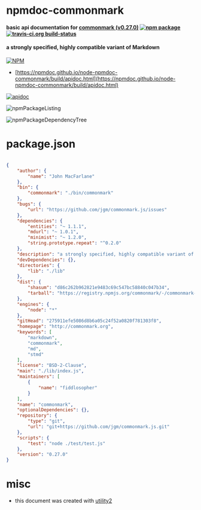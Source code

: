 # npmdoc-commonmark

#### basic api documentation for  [commonmark (v0.27.0)](http://commonmark.org)  [![npm package](https://img.shields.io/npm/v/npmdoc-commonmark.svg?style=flat-square)](https://www.npmjs.org/package/npmdoc-commonmark) [![travis-ci.org build-status](https://api.travis-ci.org/npmdoc/node-npmdoc-commonmark.svg)](https://travis-ci.org/npmdoc/node-npmdoc-commonmark)

#### a strongly specified, highly compatible variant of Markdown

[![NPM](https://nodei.co/npm/commonmark.png?downloads=true&downloadRank=true&stars=true)](https://www.npmjs.com/package/commonmark)

- [https://npmdoc.github.io/node-npmdoc-commonmark/build/apidoc.html](https://npmdoc.github.io/node-npmdoc-commonmark/build/apidoc.html)

[![apidoc](https://npmdoc.github.io/node-npmdoc-commonmark/build/screenCapture.buildCi.browser.%252Ftmp%252Fbuild%252Fapidoc.html.png)](https://npmdoc.github.io/node-npmdoc-commonmark/build/apidoc.html)

![npmPackageListing](https://npmdoc.github.io/node-npmdoc-commonmark/build/screenCapture.npmPackageListing.svg)

![npmPackageDependencyTree](https://npmdoc.github.io/node-npmdoc-commonmark/build/screenCapture.npmPackageDependencyTree.svg)



# package.json

```json

{
    "author": {
        "name": "John MacFarlane"
    },
    "bin": {
        "commonmark": "./bin/commonmark"
    },
    "bugs": {
        "url": "https://github.com/jgm/commonmark.js/issues"
    },
    "dependencies": {
        "entities": "~ 1.1.1",
        "mdurl": "~ 1.0.1",
        "minimist": "~ 1.2.0",
        "string.prototype.repeat": "^0.2.0"
    },
    "description": "a strongly specified, highly compatible variant of Markdown",
    "devDependencies": {},
    "directories": {
        "lib": "./lib"
    },
    "dist": {
        "shasum": "d86c262b962821e9483c69c547bc58840c047b34",
        "tarball": "https://registry.npmjs.org/commonmark/-/commonmark-0.27.0.tgz"
    },
    "engines": {
        "node": "*"
    },
    "gitHead": "275911efe5086d8b6a05c24f52a0820f781303f8",
    "homepage": "http://commonmark.org",
    "keywords": [
        "markdown",
        "commonmark",
        "md",
        "stmd"
    ],
    "license": "BSD-2-Clause",
    "main": "./lib/index.js",
    "maintainers": [
        {
            "name": "fiddlosopher"
        }
    ],
    "name": "commonmark",
    "optionalDependencies": {},
    "repository": {
        "type": "git",
        "url": "git+https://github.com/jgm/commonmark.js.git"
    },
    "scripts": {
        "test": "node ./test/test.js"
    },
    "version": "0.27.0"
}
```



# misc
- this document was created with [utility2](https://github.com/kaizhu256/node-utility2)
